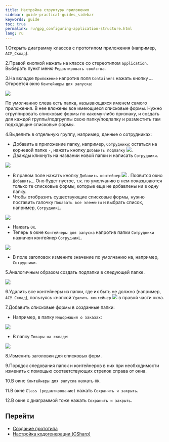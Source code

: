 ```yaml
---
title: Настройка структуры приложения
sidebar: guide-practical-guides_sidebar
keywords: guide
toc: true
permalink: ru/gpg_configuring-application-structure.html
lang: ru
---
```


1.Открыть диаграмму классов с прототипом приложения (например, `АСУ_Склад`).

2.Правой кнопкой нажать на классе со стереотипом `application`. Выберать пункт меню `Редактировать свойства`.

3.На вкладке `Приложение` напротив поля `Containers` нажать кнопку `…`. Откроется окно `Контейнеры для запуска`:
 
![](/images/pages/guides/flexberry-aspnet/containers-launching.png) 

По умолчанию слева есть папка, называющаяся именем самого приложения. В нее вложены все имеющиеся списковые формы. Нужно сгруппировать списковые формы по какому-либо признаку, и создать для каждой группы/подгруппы свою папку/подпапку и разместить там подходящие списковые формы.

4.Выделить в отдельную группу, например, данные о сотрудниках:

  * Добавить в приложение папку, например, `Сотрудники`: остаться на корневой папке `-`, нажать кнопку `Добавить подпапку` ![](/images/pages/guides/flexberry-aspnet/subfolder.png).  
  * Дважды кликнуть на названии новой папки и написать `Сотрудники`.

 ![](/images/pages/guides/flexberry-aspnet/employees.png) 

  * В правом поле нажать кнопку `Добавить контейнер`  ![](/images/pages/guides/flexberry-aspnet/add.png) . Появится окно `Добавить…`. Оно будет пустое, т.к. по умолчанию в нем показываются только те списковые формы, которые еще не добавлены ни в одну папку. 
  * Чтобы отобразить существующие списковые формы, нужно поставить галочку `Показать все элементы` и выбрать список, например, `СотрудникL`.

 ![](/images/pages/guides/flexberry-aspnet/employeer-l.png) 

  * Нажать `ОК`.
  * Теперь в окне `Контейнеры для запуска` напротив папки `Сотрудники` назначен контейнер `СотрудникL`.

 ![](/images/pages/guides/flexberry-aspnet/employeer-l-container.jpg) 

  * В поле заголовок измените значение по умолчанию на, например, `Сотрудники`.

5.Аналогичным образом создать подпапки в следующей папке.

 ![](/images/pages/guides/flexberry-aspnet/other-folders.png) 

6.Удалить все контейнеры из папки, где их быть не должно (например, `АСУ_Склад`), пользуясь кнопкой `Удалить контейнер` ![](/images/pages/guides/flexberry-aspnet/delete.png) в правой части окна.

7.Добавить списковые формы в созданные папки:

  * Например, в папку `Информация о заказах`:

 ![](/images/pages/guides/flexberry-aspnet/orders.png) 

  * В папку `Товары на складе`:

 ![](/images/pages/guides/flexberry-aspnet/goods.png)

8.Изменить заголовки для списковых форм.

9.Порядок следования папок и контейнеров в них при необходимости изменить с помощью соответствующих стрелок справа от окна.

10.В окне `Контейнеры для запуска` нажать `ОК`.

11.В окне `Class (редактирование)` нажать `Сохранить и закрыть`.

12.В окне с диаграммой тоже нажать `Сохранить и закрыть`.

## Перейти

* <i class="fa fa-arrow-left" aria-hidden="true"></i> [Создание прототипа](gpg_prototype-creating.html)
* [Настройка кодогенерации (CSharp)](gpg_configuring-generation.html) <i class="fa fa-arrow-right" aria-hidden="true"></i> 
